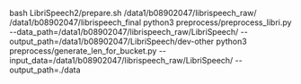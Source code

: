 bash LibriSpeech2/prepare.sh /data1/b08902047/librispeech_raw/ /data1/b08902047/librispeech_final
python3 preprocess/preprocess_libri.py --data_path=/data1/b08902047/librispeech_raw/LibriSpeech/ --output_path=/data1/b08902047/LibriSpeech/dev-other
python3 preprocess/generate_len_for_bucket.py --input_data=/data1/b08902047/librispeech_raw/LibriSpeech/ --output_path=./data
